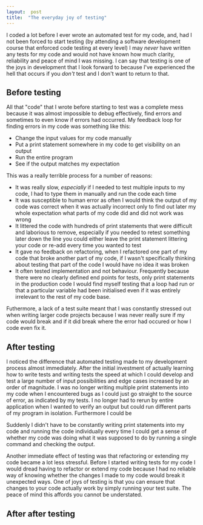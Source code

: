 ```yaml
---  
layout:  post 
title:  "The everyday joy of testing" 
---
```


I coded a lot before I ever wrote an automated test for my code, and, had I not been forced to start testing (by attending a software development course that enforced code testing at every level) I may *never* have written any tests for my code and would not have known how much clarity, reliability and peace of mind I was missing. I can say that testing is one of the joys in development that I look forward to because I've experienced the hell that occurs if you *don't* test and I don't want to return to that.

## Before testing

All that "code" that I wrote before starting to test was a complete mess because it was almost impossible to debug effectively, find errors and sometimes to even know if errors had occurred. My feedback loop for finding errors in my code was something like this:

- Change the input values for my code manually
- Put a print statement somewhere in my code to get visibility on an output
- Run the entire program
- See if the output matches my expectation

This was a really terrible process for a number of reasons:

- It was really slow, *especially* if I needed to test multiple inputs to my code, I had to type them in manually and run the code each time
- It was susceptible to human error as often I would think the output of my code was correct when it was actually incorrect only to find out later my whole expectation what parts of my code did and did not work was wrong
- It littered the code with hundreds of print statements that were difficult and laborious to remove, especially if you needed to retest something later down the line you could either leave the print statement littering your code or re-add every time you wanted to test
- It gave no feedback on refactoring, when I refactored one part of my code that broke another part of my code, if I wasn't specifically thinking about testing that part of the code I would have no idea it was broken
- It often tested implementation and not behaviour. Frequently because there were no clearly defined end points for tests, only print statements in the production code I would find myself testing that a loop had run or that a particular variable had been initialised even if it was entirely irrelevant to the rest of my code base.

Futhermore, a lack of a test suite meant that I was constantly stressed out when writing larger code projects because I was never really sure if my code would break and if it did break where the error had occured or how I code even fix it.

## After testing

I noticed the difference that automated testing made to my development process almost immediately. After the initial investment of actually learning how to write tests and writing tests the speed at which I could develop and test a large number of input possibilities and edge cases increased by an order of magnitude. I was no longer writing multiple print statements into my code when I encountered bugs as I could just go straight to the source of error, as indicated by my tests. I no longer had to rerun by entire application when I wanted to verify an output but could run different parts of my program in isolation. Furthermore I could be 


Suddenly I didn't have to be constantly writing print statements into my code and running the code individually every time I could get a sense of whether my code was doing what it was supposed to do by running a single command and checking the output.

Another immediate effect of testing was that refactoring or extending my code became a lot less stressful. Before I started writing tests for my code I would dread having to refactor or extend my code because I had no reliable way of knowing whether the changes I made to my code would break it unexpected ways. One of joys of testing is that you can ensure that changes to your code actually work by simply running your test suite. The peace of mind this affords you cannot be understated.

## After after testing
<!--stackedit_data:
eyJoaXN0b3J5IjpbMTc3NDI2NDQxMywyMDU0MTA0ODE0LDM0MD
k4NzI0LDIyODIyMjk1OSwxODMxNTA3ODI1LC0xNTk2NTQ0OTFd
fQ==
-->